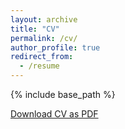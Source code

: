 ```yaml
---
layout: archive
title: "CV"
permalink: /cv/
author_profile: true
redirect_from:
  - /resume
---
```


{% include base_path %}
<div class="cv-download-links">
  <a href="{{ base_path }}/files/cv.pdf" class="btn btn--primary">Download CV as PDF</a>
</div>



<!--
EDUCATION
======
* M.S. in Instrument Science and Technology🔬, Dalian University of Technology, 2026 (expected)
  * GPA：83/100
  * Supervisor：Donghan Ma
* B.S. in Robotics🤖, Beijing University of Chemical Technology, 2023
  * GPA：87/100（TOP5-10%）

WORK EXPERIENCE
======
* Spring 2022：
  * Beijing University of Chemical Technology
  * Duties includes： Wetlab
  * Supervisor：Yue Feng

* Fall 2024: 
  * Dalian University of Technology
  * Duties included：
  * Supervisor：Donghan Ma

* Fall 2024 - Present：
  * Dalian University of Technology
  * Duties included：
  * Supervisor：Donghan Ma
  
SKILLS
======
* Languages：English(high), Chinese(native)
* Techical Skills：C++, Python, MATLAB, CAD, SOLIDWORKS, LabVIEW


Publications
======
  <ul>{% for post in site.publications reversed %}
    {% include archive-single-cv.html %}
  {% endfor %}</ul>
  
Talks
======
  <ul>{% for post in site.talks reversed %}
    {% include archive-single-talk-cv.html  %}
  {% endfor %}</ul>
  
Teaching
======
  <ul>{% for post in site.teaching reversed %}
    {% include archive-single-cv.html %}
  {% endfor %}</ul>
  
Service and leadership
======
* Currently signed in to 43 different slack teams
-->
